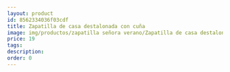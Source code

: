 ```yaml
---
layout: product
id: 8562334036f03cdf
title: Zapatilla de casa destalonada con cuña
image: img/productos/zapatilla señora verano/Zapatilla de casa destalonada con cuña=19.webp
price: 19
tags: 
description: 
order: 0
---
```

